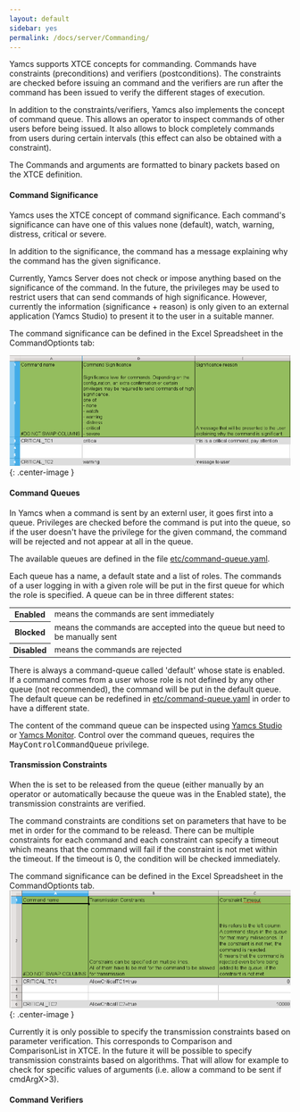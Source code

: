 ```yaml
---
layout: default
sidebar: yes
permalink: /docs/server/Commanding/
---
```

Yamcs supports XTCE concepts for commanding. Commands have constraints (preconditions) and verifiers (postconditions). The constraints are checked before issuing an command and the verifiers are run after the command has been issued to verify the different stages of execution.

In addition to the constraints/verifiers, Yamcs also implements the concept of command queue. This allows an operator to inspect commands of other users before being issued. It also allows to block completely commands from users during certain intervals (this effect can also be obtained with a constraint). 

The Commands and arguments are formatted to binary packets based on the XTCE definition.


#### Command Significance
Yamcs uses the XTCE concept of command significance. Each command's significance can have one of this values none (default), watch, warning, distress, critical or  severe.

In addition to the significance, the command has a message explaining why the command has the given significance.

Currently, Yamcs Server does not check or impose anything based on the significance of the command. In the future, the privileges may be used to restrict users that can send commands of high significance. However, currently the information (significance + reason) is only given to an external application (Yamcs Studio) to present it to the user in a suitable manner.

The command significance can be defined in the Excel Spreadsheet in the CommandOptionts tab:

![Significance](/assets/mdb/significance.png){: .center-image }

#### Command Queues
In Yamcs when a command is sent by an externl user, it goes first into a queue. Privileges are checked before the command is put into the queue, so if the user doesn't have the privilege for the given command, the command will be rejected and not appear at all in the queue.

The available queues are defined in the file [etc/command-queue.yaml](/docs/server/command-queue.yaml/).

Each queue has a name, a default state and a list of roles. The commands of a user logging in with a given role will be put in the first queue for which the role is specified. A queue can be in three different states:

<table class="inline">
    <tr>
        <th>Enabled</th>
        <td>means the commands are sent immediately</td>
    </tr>
    <tr>
        <th>Blocked</th>
        <td>means the commands are accepted into the queue but need to be manually sent</td>
    </tr>
    <tr>
        <th>Disabled</th>
        <td>means the commands are rejected</td>
    </tr>
</table>

There is always a command-queue called 'default' whose state is enabled. If a command comes from a user whose role is not defined by any other queue (not recommended), the command will be put in the default queue. The default queue can be redefined in [etc/command-queue.yaml](/docs/server/command-queue.yaml/) in order to have a different state.

The content of the command queue can be inspected using [Yamcs Studio](/docs/studio/) or [Yamcs Monitor](/docs/tools/Yamcs_Monitor). Control over the command queues, requires the <tt>MayControlCommandQueue</tt> privilege.

#### Transmission Constraints
When the is set to be released from the queue (either manually by an operator or automatically because the queue was in the Enabled state), the transmission constraints are verified.

The command constraints are conditions set on parameters that have to be met in order for the command to be releasd. There can be multiple constraints for each command and each constraint can specify a timeout which means that the command will fail if the constraint is not met within the timeout. If the timeout is 0, the condition will be checked immediately. 

The command significance can be defined in the Excel Spreadsheet in the CommandOptionts tab.
![Constraints](/assets/mdb/constraints.png){: .center-image }

Currently it is only possible to specify the transmission constraints based on parameter verification. This corresponds to  Comparison and ComparisonList in XTCE. In the future it will be possible to specify transmission constraints based on algorithms. That will allow for example to check for specific values of arguments (i.e. allow a command to be sent if cmdArgX>3).


#### Command Verifiers